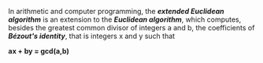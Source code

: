 In arithmetic and computer programming, the ***extended Euclidean algorithm*** is an extension to the ***Euclidean algorithm***, 
which computes, besides the greatest common divisor of integers a and b, the coefficients of ***Bézout's identity***, 
that is integers x and y such that

**ax + by = gcd(a,b)**
